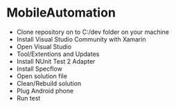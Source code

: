 # MobileAutomation
- Clone repository on to C:/dev folder on your machine
- Install Visual Studio Community with Xamarin
- Open Visual Studio
- Tool/Extentions and Updates
- Install NUnit Test 2 Adapter
- Install Specflow
- Open solution file
- Clean/Rebuild solution
- Plug Android phone
- Run test
